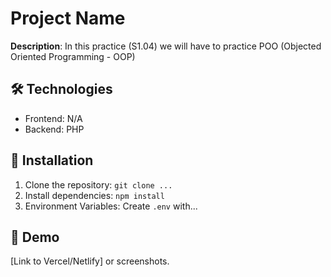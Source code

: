 # Project Name
  **Description**: In this practice (S1.04) we will have to practice POO (Objected Oriented Programming - OOP) 

  ## 🛠 Technologies
  - Frontend: N/A
  - Backend: PHP

  ## 🚀 Installation
  1. Clone the repository: `git clone ...`
  2. Install dependencies: `npm install`
  3. Environment Variables: Create `.env` with...

  ## 📸 Demo
  [Link to Vercel/Netlify] or screenshots.
